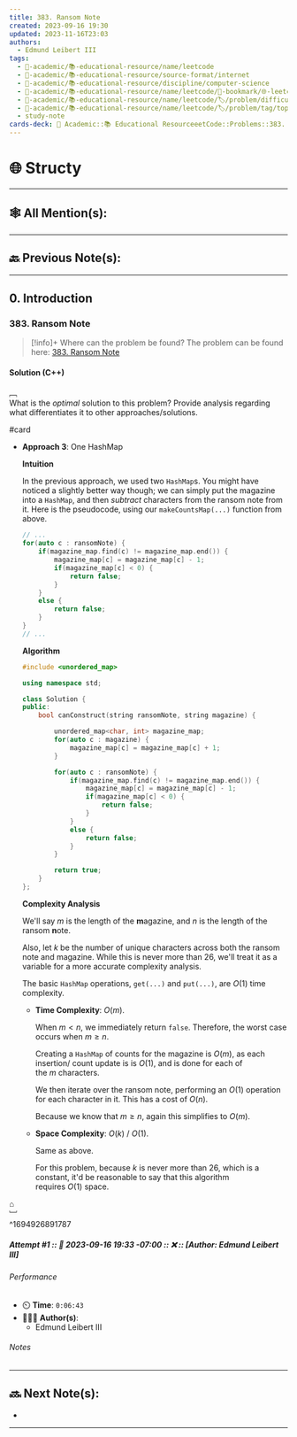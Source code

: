 ```yaml
---
title: 383. Ransom Note
created: 2023-09-16 19:30
updated: 2023-11-16T23:03
authors:
  - Edmund Leibert III
tags:
  - 🔴-academic/📚-educational-resource/name/leetcode
  - 🔴-academic/📚-educational-resource/source-format/internet
  - 🔴-academic/📚-educational-resource/discipline/computer-science
  - 🔴-academic/📚-educational-resource/name/leetcode/🔖-bookmark/🌐-leetcode/problems/383-ransom-note
  - 🔴-academic/📚-educational-resource/name/leetcode/🏷️/problem/difficulty/
  - 🔴-academic/📚-educational-resource/name/leetcode/🏷️/problem/tag/topic/
  - study-note
cards-deck: 🔴 Academic::📚 Educational ResourceeetCode::Problems::383. Ransom Note
---
```


# 🌐 Structy

---

## 🕸️ All Mention(s): 

---

## 🔙 Previous Note(s):

---

## 0. Introduction

### 383. Ransom Note

> [!info]+ Where can the problem be found?
> The problem can be found here: [383. Ransom Note](https://leetcode.com/problems/ransom-note/description/)

#### Solution (C++)

﹇<br>
What is the _optimal_ solution to this problem? Provide analysis regarding what differentiates it to other approaches/solutions.

#card 



- **Approach 3**: One HashMap

	**Intuition**

	In the previous approach, we used two `HashMap`s. You might have noticed a slightly better way though; we can simply put the magazine into a `HashMap`, and then _subtract_ characters from the ransom note from it. Here is the pseudocode, using our `makeCountsMap(...)` function from above.

	```cpp
	// ...
	for(auto c : ransomNote) {
		if(magazine_map.find(c) != magazine_map.end()) {
			magazine_map[c] = magazine_map[c] - 1;
			if(magazine_map[c] < 0) {
				return false;
			}
		}
		else {
			return false;
		}
	}
	// ...
	```

	**Algorithm**

	```cpp
	#include <unordered_map>
	
	using namespace std;
	
	class Solution {
	public:
	    bool canConstruct(string ransomNote, string magazine) {
	
	        unordered_map<char, int> magazine_map;
	        for(auto c : magazine) {
	            magazine_map[c] = magazine_map[c] + 1;
	        }
	
	        for(auto c : ransomNote) {
	            if(magazine_map.find(c) != magazine_map.end()) {
	                magazine_map[c] = magazine_map[c] - 1;
	                if(magazine_map[c] < 0) {
	                    return false;
	                }
	            }
	            else {
	                return false;
	            }
	        }
	
	        return true;        
	    }
	};
	```

	**Complexity Analysis**
	
	We'll say $m$ is the length of the **m**agazine, and $n$ is the length of the ransom **n**ote.
	
	Also, let $k$ be the number of unique characters across both the ransom note and magazine. While this is never more than $26$, we'll treat it as a variable for a more accurate complexity analysis.
	
	The basic `HashMap` operations, `get(...)` and `put(...)`, are $O(1)$ time complexity.
	
	- **Time Complexity**: $O(m)$.
		
		When $m<n$, we immediately return `false`. Therefore, the worst case occurs when $m\geq n$.
		
		Creating a `HashMap` of counts for the magazine is $O(m)$, as each insertion/ count update is is $O(1)$, and is done for each of the $m$ characters.
		
		We then iterate over the ransom note, performing an $O(1)$ operation for each character in it. This has a cost of $O(n)$.
		
		Because we know that $m\geq n$, again this simplifies to $O(m)$.
	
	- **Space Complexity**: $O(k)$ / $O(1)$.
	  
		Same as above.
	  
		For this problem, because $k$ is never more than $26$, which is a constant, it'd be reasonable to say that this algorithm requires $O(1)$ space.

⌂
<br>﹈<br>^1694926891787


##### Attempt #1 :: 📆 2023-09-16 19:33 -07:00 :: ❌ :: \[Author: Edmund Leibert III\]

###### Performance

- ⏲️ **Time**: `0:06:43`
- 🧔🏽‍♂️ **Author(s)**:
	- Edmund Leibert III

###### Notes




---

## 🔜 Next Note(s):
- 

---



